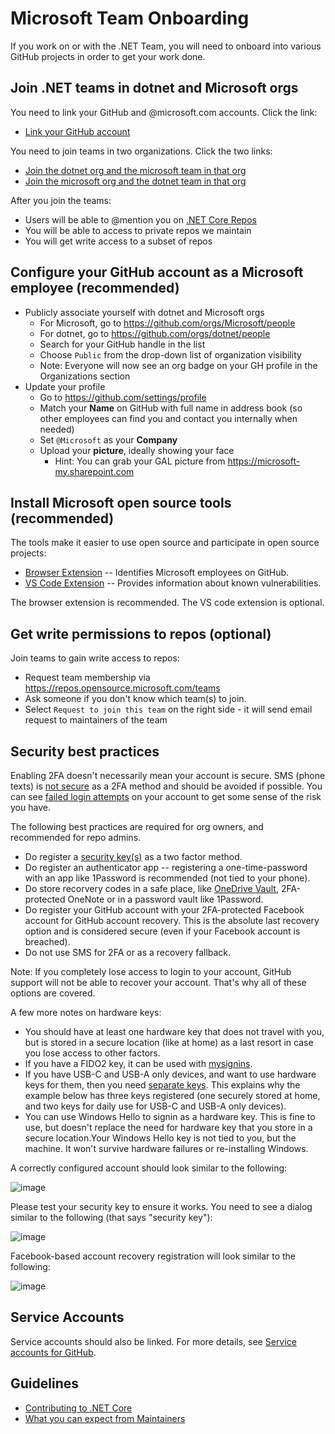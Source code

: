 # Microsoft Team Onboarding

If you work on or with the .NET Team, you will need to onboard into various GitHub projects in order to get your work done.

## Join .NET teams in dotnet and Microsoft orgs

You need to link your GitHub and @microsoft.com accounts. Click the link:

* [Link your GitHub account](https://repos.opensource.microsoft.com/link)

You need to join teams in two organizations. Click the two links:

* [Join the dotnet org and the microsoft team in that org](https://repos.opensource.microsoft.com/dotnet/teams/microsoft/join/)
* [Join the microsoft org and the dotnet team in that org](https://repos.opensource.microsoft.com/Microsoft/teams/dotnet/join/)

After you join the teams:

* Users will be able to @mention you on [.NET Core Repos](https://github.com/dotnet/core/blob/master/Documentation/core-repos.md)
* You will be able to access to private repos we maintain
* You will get write access to a subset of repos

## Configure your GitHub account as a Microsoft employee (recommended)

* Publicly associate yourself with dotnet and Microsoft orgs
    * For Microsoft, go to https://github.com/orgs/Microsoft/people
    * For dotnet, go to https://github.com/orgs/dotnet/people
    * Search for your GitHub handle in the list
    * Choose `Public` from the drop-down list of organization visibility
    * Note: Everyone will now see an org badge on your GH profile in the Organizations section
* Update your profile
    * Go to https://github.com/settings/profile
    * Match your **Name** on GitHub with full name in address book (so other employees can find you and contact you internally when needed)
    * Set `@Microsoft` as your **Company**
    * Upload your **picture**, ideally showing your face
        * Hint: You can grab your GAL picture from https://microsoft-my.sharepoint.com

## Install Microsoft open source tools (recommended)

The tools make it easier to use open source and participate in open source projects:

* [Browser Extension](https://docs.opensource.microsoft.com/tools/browser.html) -- Identifies Microsoft employees on GitHub.
* [VS Code Extension](https://docs.opensource.microsoft.com/tools/vscode.html) --  Provides information about known vulnerabilities.

The browser extension is recommended. The VS code extension is optional.

## Get write permissions to repos (optional)

Join teams to gain write access to repos:
 * Request team membership via https://repos.opensource.microsoft.com/teams
 * Ask someone if you don't know which team(s) to join.
 * Select `Request to join this team` on the right side - it will send email request to maintainers of the team

## Security best practices

Enabling 2FA doesn't necessarily mean your account is secure. SMS (phone texts) is [not secure](https://en.wikipedia.org/wiki/SIM_swap_scam) as a 2FA method and should be avoided if possible. You can see [failed login attempts](https://github.com/settings/security-log?q=action%3Auser.failed_login) on your account to get some sense of the risk you have.

The following best practices are required for org owners, and recommended for repo admins.

* Do register a [security key(s)](https://www.yubico.com/works-with-yubikey/catalog/github/) as a two factor method.
* Do register an authenticator app -- registering a one-time-password with an app like 1Password is recommended (not tied to your phone).
* Do store recorvery codes in a safe place, like [OneDrive Vault](https://www.microsoft.com/microsoft-365/onedrive/personal-vault), 2FA-protected OneNote or in a password vault like 1Password.
* Do register your GitHub account with your 2FA-protected Facebook account for GitHub account recovery. This is the absolute last recovery option and is considered secure (even if your Facebook account is breached).
* Do not use SMS for 2FA or as a recovery fallback.

Note: If you completely lose access to login to your account, GitHub support will not be able to recover your account. That's why all of these options are covered.

A few more notes on hardware keys:

* You should have at least one hardware key that does not travel with you, but is stored in a secure location (like at home) as a last resort in case you lose access to other factors.
* If you have a FIDO2 key, it can be used with [mysignins](https://mysignins.microsoft.com/).
* If you have USB-C and USB-A only devices, and want to use hardware keys for them, then you need [separate keys](https://www.yubico.com/works-with-yubikey/catalog/github/). This explains why the example below has three keys registered (one securely stored at home, and two keys for daily use for USB-C and USB-A only devices).
* You can use Windows Hello to signin as a hardware key. This is fine to use, but doesn't replace the need for hardware key that you store in a secure location.Your Windows Hello key is not tied to you, but the machine. It won't survive hardware failures or re-installing Windows.

A correctly configured account should look similar to the following:

![image](https://user-images.githubusercontent.com/2608468/83581219-1421f780-a4f3-11ea-8f01-3a27afe4ddac.png)

Please test your security key to ensure it works. You need to see a dialog similar to the following (that says "security key"):

![image](https://user-images.githubusercontent.com/2608468/83581665-56980400-a4f4-11ea-8096-ddd553d28e18.png)

Facebook-based account recovery registration will look similar to the following:

![image](https://user-images.githubusercontent.com/2608468/83581770-965eeb80-a4f4-11ea-993d-ad39bae391c2.png)

## Service Accounts

Service accounts should also be linked. For more details, see [Service accounts for GitHub](https://docs.opensource.microsoft.com/github/service-accounts.html).

## Guidelines

* [Contributing to .NET Core](https://github.com/dotnet/runtime/blob/master/CONTRIBUTING.md)
* [What you can expect from Maintainers](https://github.com/dotnet/core/blob/master/Documentation/contributing/maintainers.md)
